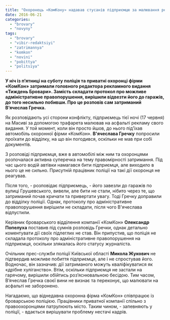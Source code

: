 ```yaml
---
title: "Охоронець «КомКону» надавав стусанів підприємцю за малювання реклами на асфальті?"
date: 2016-06-21
categories: 
  - "brovary"
  - "novyny"
tags: 
  - "brovary"
  - "vibir-redaktsiyi"
  - "zatrimannya"
  - "komkon"
  - "novini"
  - "pobittya"
  - "politsiya"
---
```


**У ніч із п’ятниці на суботу поліція та приватні охоронці фірми «КомКон» затримали головного редактора рекламного видання «Тиждень Бровари». Замість складати протокол про можливе адміністративне правопорушення, вирішили відвезти його до гаражів, до того несильно побивши. Про це розповів сам затриманий В’ячеслав Гречка.**

Як розповідають усі сторони конфлікту, підприємець тієї ночі (17 червня) на Масиві за допомогою трафарета малював на асфальті рекламу свого видання. У той момент, коли він просто йшов, до нього під’їхав автомобіль охоронної фірми «КомКон». **В'ячеслава Гречку** попросили проїхати до відділку, на що він погодився, оскільки не мав при собі документів.

З розповіді підприємця, вже в автомобілі між ним та охоронцями розпочалася активна суперечка на тему правомірності затримання. Під час цього водій автівки намагався бити підприємця, але виходило в нього це не сильно. Присутній працівник поліції на такі дії охоронця не реагував.

Після того, - розповідає підприємець, - його завезли до гаражів по вулиці Грушевського, вивели, але бити не стали, нібито через те, що затриманий почав кричати та привертати увагу. Тоді Гречку доправили до відділку поліції. Однак, протоколу про адміністративне правопорушення вирішили не складати, після чого В'ячеслава відпустили.

Керівник броварського відділення компанії «КомКон» **Олександр Попелуха** поставив під сумнів розповідь Гречки, однак детально коментувати дії своїх підлеглих не став. Він припустив, що поліція не складала протоколу про адміністративне правопорушення на підприємця, оскільки злякалась його статусу журналіста.

Очільник прес-служби поліції Київської області **Микола Жукович** не підтвердив можливе побиття підприємця, але і не спростував його. Водночас, він зазначив: дії затриманого можуть кваліфікуватися як «дрібне хуліганство». Втім, оскільки підприємця не застали на гарячому, вирішили обійтись роз’яснювальною бесідою. Тим часом, В’ячеслав Гречка своєї вини не визнає та переконує, що малювати на асфальті не заборонено.

Нагадаємо, що віднедавна охоронна фірма «КомКон» співпрацює із броварською поліцією. Працівники приватної компанії спільно з правоохоронцями патрулюють місто. Таким чином, - запевняють у поліції, - вдається вирішувати проблему нестачі кадрів.
